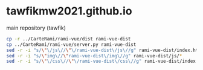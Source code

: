 # tawfikmw2021.github.io
main repository (tawfik)


```bash
cp -r ../CarteRami/rami-vue/dist rami-vue-dist  
cp ../CarteRami/rami-vue/server.py rami-vue-dist 
sed -r -i "s/\"\/js\//\"\/rami-vue-dist\/js\//g" rami-vue-dist/index.html
sed -r -i "s/\"img\//\"rami-vue-dist\/img\//g" rami-vue-dist/js/*
sed -r -i "s/\"\/css\//\"\/rami-vue-dist\/css\//g" rami-vue-dist/index.html
```